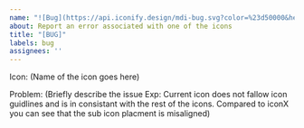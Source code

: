 ```yaml
---
name: "![Bug](https://api.iconify.design/mdi-bug.svg?color=%23d50000&height=16) Bug"
about: Report an error associated with one of the icons
title: "[BUG]"
labels: bug
assignees: ''
---
```


Icon: (Name of the icon goes here)

Problem: (Briefly describe the issue Exp: Current icon does not fallow icon guidlines and is in consistant with the rest of the icons. Compared to iconX you can see that the sub icon placment is misaligned)
